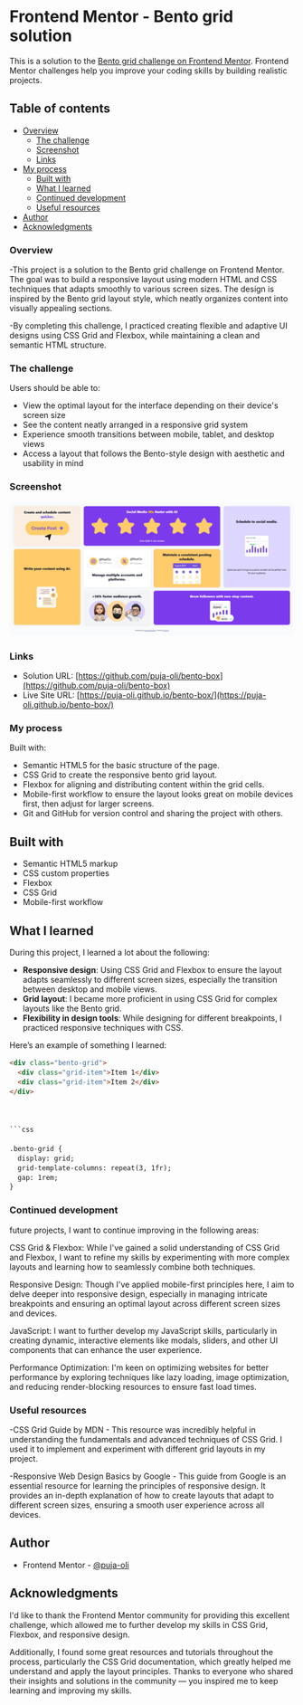 

# Frontend Mentor - Bento grid solution

This is a solution to the [Bento grid challenge on Frontend Mentor](https://www.frontendmentor.io/challenges/bento-grid-RMydElrlOj). Frontend Mentor challenges help you improve your coding skills by building realistic projects. 

## Table of contents

- [Overview](#overview)
  - [The challenge](#the-challenge)
  - [Screenshot](#screenshot)
  - [Links](#links)
- [My process](#my-process)
  - [Built with](#built-with)
  - [What I learned](#what-i-learned)
  - [Continued development](#continued-development)
  - [Useful resources](#useful-resources)
- [Author](#author)
- [Acknowledgments](#acknowledgments)

### Overview

-This project is a solution to the Bento grid challenge on Frontend Mentor. The goal was to build a responsive layout using modern HTML and CSS techniques that adapts smoothly to various screen sizes. The design is inspired by the Bento grid layout style, which neatly organizes content into visually appealing sections.

-By completing this challenge, I practiced creating flexible and adaptive UI designs using CSS Grid and Flexbox, while maintaining a clean and semantic HTML structure.

### The challenge

Users should be able to:
- View the optimal layout for the interface depending on their device's screen size
- See the content neatly arranged in a responsive grid system
- Experience smooth transitions between mobile, tablet, and desktop views
- Access a layout that follows the Bento-style design with aesthetic and usability in mind

### Screenshot
![Screenshot of the Bento Grid Layout](./screenshot.png)

### Links
- Solution URL: [https://github.com/puja-oli/bento-box](https://github.com/puja-oli/bento-box)
- Live Site URL: [https://puja-oli.github.io/bento-box/](https://puja-oli.github.io/bento-box/)

### My process

Built with:
- Semantic HTML5 for the basic structure of the page.
- CSS Grid to create the responsive bento grid layout.
- Flexbox for aligning and distributing content within the grid cells.
- Mobile-first workflow to ensure the layout looks great on mobile devices first, then adjust for larger screens.
- Git and GitHub for version control and sharing the project with others.

## Built with
- Semantic HTML5 markup
- CSS custom properties
- Flexbox
- CSS Grid
- Mobile-first workflow

## What I learned

During this project, I learned a lot about the following:
- **Responsive design**: Using CSS Grid and Flexbox to ensure the layout adapts seamlessly to different screen sizes, especially the transition between desktop and mobile views.
- **Grid layout**: I became more proficient in using CSS Grid for complex layouts like the Bento grid.
- **Flexibility in design tools**: While designing for different breakpoints, I practiced responsive techniques with CSS.

Here’s an example of something I learned:

```html
<div class="bento-grid">
  <div class="grid-item">Item 1</div>
  <div class="grid-item">Item 2</div>
</div>



```css

.bento-grid {
  display: grid;
  grid-template-columns: repeat(3, 1fr);
  gap: 1rem;
}
```

### Continued development

 future projects, I want to continue improving in the following areas:

CSS Grid & Flexbox: While I've gained a solid understanding of CSS Grid and Flexbox, I want to refine my skills by experimenting with more complex layouts and learning how to seamlessly combine both techniques.

Responsive Design: Though I've applied mobile-first principles here, I aim to delve deeper into responsive design, especially in managing intricate breakpoints and ensuring an optimal layout across different screen sizes and devices.

JavaScript: I want to further develop my JavaScript skills, particularly in creating dynamic, interactive elements like modals, sliders, and other UI components that can enhance the user experience.

Performance Optimization: I'm keen on optimizing websites for better performance by exploring techniques like lazy loading, image optimization, and reducing render-blocking resources to ensure fast load times.


### Useful resources

-CSS Grid Guide by MDN - This resource was incredibly helpful in understanding the fundamentals and advanced techniques of CSS Grid. I used it to implement and experiment with different grid layouts in my project.

-Responsive Web Design Basics by Google - This guide from Google is an essential resource for learning the principles of responsive design. It provides an in-depth explanation of how to create layouts that adapt to different screen sizes, ensuring a smooth user experience across all devices.


## Author

- Frontend Mentor - [@puja-oli](https://www.frontendmentor.io/profile/puja-oli)


## Acknowledgments

I'd like to thank the Frontend Mentor community for providing this excellent challenge, which allowed me to further develop my skills in CSS Grid, Flexbox, and responsive design.

Additionally, I found some great resources and tutorials throughout the process, particularly the CSS Grid documentation, which greatly helped me understand and apply the layout principles. Thanks to everyone who shared their insights and solutions in the community — you inspired me to keep learning and improving my skills.